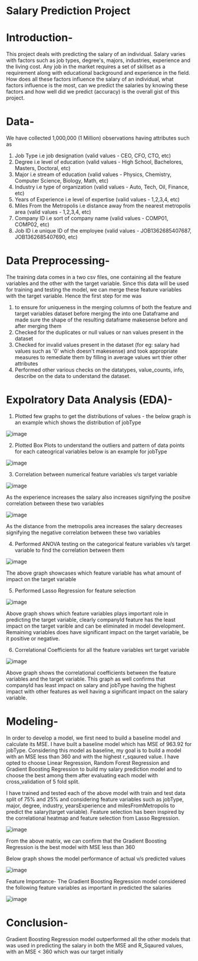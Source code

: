 # Salary Prediction Project

# Introduction-

This project deals with predicting the salary of an individual. Salary varies with factors such as job types, degree's, majors, industries, experience and the living cost. Any job in the market requires a set of skillset as a requirement along with educational background and experience in the field. How does all these factors influence the salary of an individual, what factors influence is the most, can we predict the salaries by knowing these factors and how well did we predict (accuracy) is the overall gist of this project.

# Data-

We have collected 1,000,000 (1 Million) observations having attributes such as

1) Job Type i.e job designation (valid values - CEO, CFO, CTO, etc)
2) Degree i.e level of education (valid values - High School, Bachelores, Masters, Doctoral, etc)
3) Major i.e stream of education (valid values - Physics, Chemistry, Computer Science, Biology, Math, etc)
4) Industry i.e type of organization (valid values - Auto, Tech, Oil, Finance, etc)
5) Years of Experience i.e level of expertise (valid values - 1,2,3,4, etc)
6) Miles From the Metropolis i.e distance away from the nearest metropolis area (valid values - 1,2,3,4, etc)
7) Company ID i.e sort of company name (valid values - COMP01, COMP02, etc)
8) Job ID i.e unique ID of the employee (valid values - JOB1362685407687, JOB1362685407690, etc)


# Data Preprocessing-
The training data comes in a two csv files, one containing all the feature variables and the other with the target variable. Since this data will be used for training and testing the model, we can merge these feature variables with the target variable. 
Hence the first step for me was 
1) to ensure for uniqueness in the merging columns of both the feature and target variables dataset before merging the into one Dataframe and made sure the shape of the resulting dataframe makesense before and after merging them
2) Checked for the duplicates or null values or nan values present in the dataset
3) Checked for invalid values present in the dataset (for eg: salary had values such as '0' which doesn't makesense) and took appropriate measures to remediate them by filling in average values wrt thier other attributes
4) Performed other various checks on the datatypes, value_counts, info, describe on the data to understand the dataset.


# Expolratory Data Analysis (EDA)-
1) Plotted few graphs to get the distributions of values - the below graph is an example which shows the distribution of jobType

![image](https://user-images.githubusercontent.com/44300495/112864529-e3184200-9085-11eb-9c96-8890db4121bd.png)


2) Plotted Box Plots to understand the outliers and pattern of data points for each cateogrical variables below is an example for jobType

![image](https://user-images.githubusercontent.com/44300495/112865045-66399800-9086-11eb-836e-a6c5bc01dbdb.png)


3) Correlation between numerical feature variables v/s target variable

![image](https://user-images.githubusercontent.com/44300495/112865667-fa0b6400-9086-11eb-8fb3-ac92e1895854.png)

   As the experience increases the salary also increases signifying the positve correlation between these two variables


![image](https://user-images.githubusercontent.com/44300495/112865788-1c9d7d00-9087-11eb-9804-4b74699fa80c.png)

   As the distance from the metropolis area increases the salary decreases signifying the negative correlation between these two variables


4) Performed ANOVA testing on the categorical feature variables v/s target variable to find the correlation between them

![image](https://user-images.githubusercontent.com/44300495/112866216-8b7ad600-9087-11eb-9f0b-f95e3a593d40.png)

   The above graph showcases which feature variable has what amount of impact on the target variable


5) Performed Lasso Regression for feature selection

![image](https://user-images.githubusercontent.com/44300495/112866586-f3c9b780-9087-11eb-82a0-b7cd7ff932f5.png)

  Above graph shows which feature variables plays important role in predicting the target variable, clearly companyId feature has the least impact on the target varible and can   be eliminated in model development. Remaining variables does have significant impact on the target variable, be it positive or negative.
  
  
6) Correlational Coefficients for all the feature variables wrt target variable

![image](https://user-images.githubusercontent.com/44300495/112893144-45823a00-90a8-11eb-9187-c862b84b4fdb.png)

  Above graph shows the correlational coefficients between the feature variables and the target variable. This graph as well confirms that companyId has least impact on salary     and jobType having the highest impact with other features as well having a significant impact on the salary variable.


# Modeling-

 In order to develop a model, we first need to build a baseline model and calculate its MSE. I have built a baseline model which has MSE of 963.92 for jobType. Considering this model as baseline, my goal is to build a model with an MSE less than 360 and with the highest r_sqaured value. I have opted to choose Linear Regression, Random Forest Regression and Gradient Boosting Regression to build my salary prediction model and to choose the best among them after evaluating each model with cross_validation of 5 fold split.

 I have trained and tested each of the above model with train and test data split of 75% and 25% and considering feature variables such as jobType, major, degree, industry, yearsExperience and milesFromMetropolis to predict the salary(target variable). Feature selection has been inspired by the correlational heatmap and feature selection from Lasso Regression.
 
 ![image](https://user-images.githubusercontent.com/44300495/112894659-21275d00-90aa-11eb-968a-906fc22d89d6.png)


  From the above matrix, we can confirm that the Gradient Boosting Regression is the best model with MSE less than 360
  
  Below graph shows the model performance of actual v/s predicted values
  
  ![image](https://user-images.githubusercontent.com/44300495/112895131-baef0a00-90aa-11eb-97bd-3167d1d554de.png)
  
  
  Feature Importance- The Gradient Boosting Regression model considered the following feature variables as important in predicted the salaries
  
  ![image](https://user-images.githubusercontent.com/44300495/112895352-03a6c300-90ab-11eb-880d-7bbe15f38fde.png)
  
  
  # Conclusion-
  
   Gradient Boosting Regression model outperformed all the other models that was used in predicting the salary in both the MSE and R_Sqaured values, with an MSE < 360 which was our target initially











